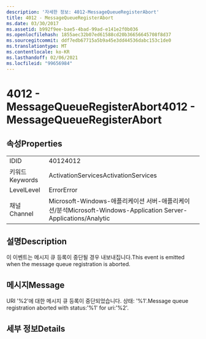 ```yaml
---
description: '자세한 정보: 4012-MessageQueueRegisterAbort'
title: 4012 - MessageQueueRegisterAbort
ms.date: 03/30/2017
ms.assetid: b992f9ee-bae5-4bad-99ad-e141e2f0b036
ms.openlocfilehash: 1855aec32b07ed61588cd20b36656645708f8d37
ms.sourcegitcommit: ddf7edb67715a5b9a45e3dd44536dabc153c1de0
ms.translationtype: MT
ms.contentlocale: ko-KR
ms.lasthandoff: 02/06/2021
ms.locfileid: "99656984"
---
```

# <a name="4012---messagequeueregisterabort"></a><span data-ttu-id="e36bc-103">4012 - MessageQueueRegisterAbort</span><span class="sxs-lookup"><span data-stu-id="e36bc-103">4012 - MessageQueueRegisterAbort</span></span>

## <a name="properties"></a><span data-ttu-id="e36bc-104">속성</span><span class="sxs-lookup"><span data-stu-id="e36bc-104">Properties</span></span>  
  
|||  
|-|-|  
|<span data-ttu-id="e36bc-105">ID</span><span class="sxs-lookup"><span data-stu-id="e36bc-105">ID</span></span>|<span data-ttu-id="e36bc-106">4012</span><span class="sxs-lookup"><span data-stu-id="e36bc-106">4012</span></span>|  
|<span data-ttu-id="e36bc-107">키워드</span><span class="sxs-lookup"><span data-stu-id="e36bc-107">Keywords</span></span>|<span data-ttu-id="e36bc-108">ActivationServices</span><span class="sxs-lookup"><span data-stu-id="e36bc-108">ActivationServices</span></span>|  
|<span data-ttu-id="e36bc-109">Level</span><span class="sxs-lookup"><span data-stu-id="e36bc-109">Level</span></span>|<span data-ttu-id="e36bc-110">Error</span><span class="sxs-lookup"><span data-stu-id="e36bc-110">Error</span></span>|  
|<span data-ttu-id="e36bc-111">채널</span><span class="sxs-lookup"><span data-stu-id="e36bc-111">Channel</span></span>|<span data-ttu-id="e36bc-112">Microsoft-Windows-애플리케이션 서버-애플리케이션/분석</span><span class="sxs-lookup"><span data-stu-id="e36bc-112">Microsoft-Windows-Application Server-Applications/Analytic</span></span>|  
  
## <a name="description"></a><span data-ttu-id="e36bc-113">설명</span><span class="sxs-lookup"><span data-stu-id="e36bc-113">Description</span></span>  

 <span data-ttu-id="e36bc-114">이 이벤트는 메시지 큐 등록이 중단될 경우 내보내집니다.</span><span class="sxs-lookup"><span data-stu-id="e36bc-114">This event is emitted when the message queue registration is aborted.</span></span>  
  
## <a name="message"></a><span data-ttu-id="e36bc-115">메시지</span><span class="sxs-lookup"><span data-stu-id="e36bc-115">Message</span></span>  

 <span data-ttu-id="e36bc-116">URI '%2'에 대한 메시지 큐 등록이 중단되었습니다. 상태: '%1'.</span><span class="sxs-lookup"><span data-stu-id="e36bc-116">Message queue registration aborted with status:'%1' for uri:'%2'.</span></span>  
  
## <a name="details"></a><span data-ttu-id="e36bc-117">세부 정보</span><span class="sxs-lookup"><span data-stu-id="e36bc-117">Details</span></span>
